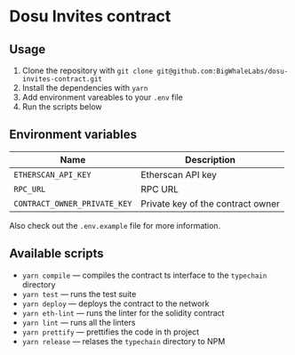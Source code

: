 # Dosu Invites contract

## Usage

1. Clone the repository with `git clone git@github.com:BigWhaleLabs/dosu-invites-contract.git`
2. Install the dependencies with `yarn`
3. Add environment vareables to your `.env` file
4. Run the scripts below

## Environment variables

| Name                         | Description                       |
| ---------------------------- | --------------------------------- |
| `ETHERSCAN_API_KEY`          | Etherscan API key                 |
| `RPC_URL`                    | RPC URL                           |
| `CONTRACT_OWNER_PRIVATE_KEY` | Private key of the contract owner |

Also check out the `.env.example` file for more information.

## Available scripts

- `yarn compile` — compiles the contract ts interface to the `typechain` directory
- `yarn test` — runs the test suite
- `yarn deploy` — deploys the contract to the network
- `yarn eth-lint` — runs the linter for the solidity contract
- `yarn lint` — runs all the linters
- `yarn prettify` — prettifies the code in th project
- `yarn release` — relases the `typechain` directory to NPM
